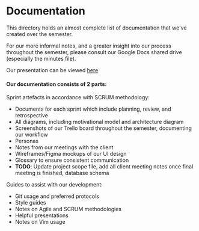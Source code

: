# Documentation

This directory holds an almost complete list of documentation that we've created over the semester. 

For our more informal notes, and a greater insight into our process throughout the semester, please consult our Google Docs shared drive (especially the minutes file).

Our presentation can be viewed [here](https://app.jinx.systems/u/jinxteam)

#### Our documentation consists of 2 parts:

Sprint artefacts in accordance with SCRUM methodology:
* Documents for each sprint which include planning, review, and retrospective
* All diagrams, including motivational model and architecture diagram
* Screenshots of our Trello board throughout the semester, documenting our workflow
* Personas
* Notes from our meetings with the client
* Wireframes/Figma mockups of our UI design
* Glossary to ensure consistent communication
* **TODO**: Update project scope file, add all client meeting notes once final meeting is finished, database schema

Guides to assist with our development:
* Git usage and preferred protocols
* Style guides
* Notes on Agile and SCRUM methodologies
* Helpful presentations
* Notes on Vim usage
